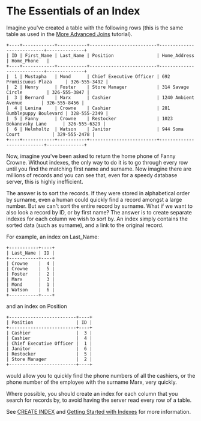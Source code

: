 
# The Essentials of an Index

Imagine you've created a table with the following rows (this is the same table as used in the [More Advanced Joins](../../../../server/reference/sql-statements-and-structure/sql-statements/data-manipulation/selecting-data/joins-subqueries/joins/more-advanced-joins.md) tutorial).


```
+----+------------+-----------+-------------------------+---------------------------+--------------+
| ID | First_Name | Last_Name | Position                | Home_Address              | Home_Phone   |
+----+------------+-----------+-------------------------+---------------------------+--------------+
|  1 | Mustapha   | Mond      | Chief Executive Officer | 692 Promiscuous Plaza     | 326-555-3492 |
|  2 | Henry      | Foster    | Store Manager           | 314 Savage Circle         | 326-555-3847 |
|  3 | Bernard    | Marx      | Cashier                 | 1240 Ambient Avenue       | 326-555-8456 |
|  4 | Lenina     | Crowne    | Cashier                 | 281 Bumblepuppy Boulevard | 328-555-2349 |
|  5 | Fanny      | Crowne    | Restocker               | 1023 Bokanovsky Lane      | 326-555-6329 |
|  6 | Helmholtz  | Watson    | Janitor                 | 944 Soma Court            | 329-555-2478 |
+----+------------+-----------+-------------------------+---------------------------+--------------+
```

Now, imagine you've been asked to return the home phone of Fanny Crowne. Without indexes, the only way to do it is to go through every row until you find the matching first name and surname. Now imagine there are millions of records and you can see that, even for a speedy database server, this is highly inefficient.


The answer is to sort the records. If they were stored in alphabetical order by surname, even a human could quickly find a record amongst a large number. But we can't sort the entire record by surname. What if we want to also look a record by ID, or by first name? The answer is to create separate indexes for each column we wish to sort by. An index simply contains the sorted data (such as surname), and a link to the original record.


For example, an index on Last_Name:


```
+-----------+----+
| Last_Name | ID |
+-----------+----+
| Crowne    |  4 |
| Crowne    |  5 |
| Foster    |  2 |
| Marx      |  3 |
| Mond      |  1 |
| Watson    |  6 |
+-----------+----+
```

and an index on Position


```
+-------------------------+----+
| Position                | ID |
+-------------------------+----+
| Cashier                 |  3 |
| Cashier                 |  4 |
| Chief Executive Officer |  1 |
| Janitor                 |  6 |
| Restocker               |  5 |
| Store Manager           |  2 |
+-------------------------+----+
```

would allow you to quickly find the phone numbers of all the cashiers, or the phone number of the employee with the surname Marx, very quickly.


Where possible, you should create an index for each column that you search for records by, to avoid having the server read every row of a table.


See [CREATE INDEX](../../../../server/reference/sql-statements-and-structure/sql-statements/data-definition/create/create-index.md) and [Getting Started with Indexes](../../../../server/server-usage/replication-cluster-multi-master/optimization-and-tuning/optimization-and-indexes/getting-started-with-indexes.md) for more information.


